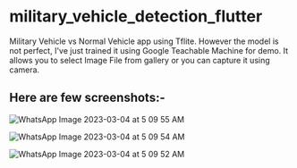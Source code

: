 # military_vehicle_detection_flutter

Military Vehicle vs Normal Vehicle app using Tflite. However the model is not perfect, I've just trained it using Google Teachable Machine for demo. It allows you to select Image File from gallery or you can capture it using camera.

## Here are few screenshots:-

![WhatsApp Image 2023-03-04 at 5 09 55 AM](https://user-images.githubusercontent.com/120256780/222859715-60750cea-f57c-4149-833d-40a4d0d919e5.jpeg)

![WhatsApp Image 2023-03-04 at 5 09 54 AM](https://user-images.githubusercontent.com/120256780/222859732-0aa7d45c-400d-4958-bd73-81f0d7a47a5b.jpeg)

![WhatsApp Image 2023-03-04 at 5 09 52 AM](https://user-images.githubusercontent.com/120256780/222859739-58dbefe7-d546-485c-a741-2cd084abd9ef.jpeg)
